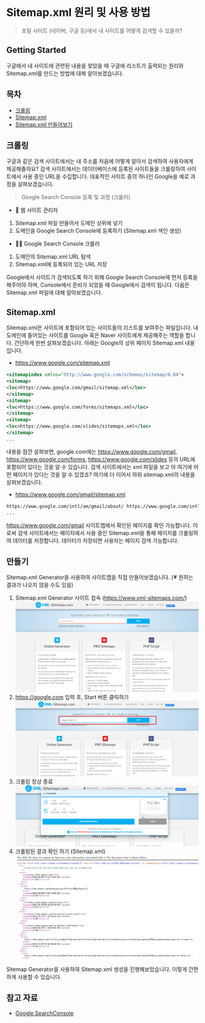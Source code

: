 # Sitemap.xml 원리 및 사용 방법
> 포털 사이트 (네이버, 구글 등)에서 내 사이트를 어떻게 검색할 수 있을까?      
## **Getting Started**
구글에서 내 사이트에 관련된 내용을 찾았을 때 구글에 리스트가 출력되는 원리와 Sitemap.xml를 만드는 방법에 대해 알아보겠습니다.      

## **목차**
- [크롤링](#크롤링)
- [Sitemap.xml](#Sitemap.xml)
- [Sitemap.xml 만들어보기](#만들기)      

## **크롤링**
구글과 같은 검색 사이트에서는 내 주소를 처음에 어떻게 알아서 검색하여 사용자에게 제공해줄까요? 검색 사이트에서는 데이터베이스에 등록된 사이트들을 크롤링하여 사이트에서 사용 중인 URL을 수집합니다. 대표적인 사이트 중의 하나인 Google을 예로 과정을 살펴보겠습니다.
> Google Search Console 등록 및 과정 (크롤러)

- 👯 웹 사이트 관리자
1. Sitemap.xml 파일 만들어서 도메인 상위에 넣기
2. 도메인을 Google Search Console에 등록하기 (Sitemap.xml 색인 생성)

- 🐱‍🏍 Google Search Console 크롤러
1. 도메인의 Sitemap.xml URL 탐색
2. Sitemap.xml에 등록되어 있는 URL 저장

Google에서 사이트가 검색되도록 하기 위해 Google Search Console에 먼저 등록을 해주어야 하며, Console에서 준비가 되었을 때 Google에서 검색이 됩니다. 다음은 Sitemap.xml 파일에 대해 알아보겠습니다.      

## **Sitemap.xml**
Sitemap.xml은 사이트에 포함되어 있는 사이트들의 리스트를 보여주는 파일입니다. 내 도메인에 들어있는 사이트를 Google 혹은 Naver 사이트에게 제공해주는 역할을 합니다. 간단하게 한번 살펴보겠습니다. 아래는 Google의 상위 페이지 Sitemap.xml 내용입니다.   

- https://www.google.com/sitemap.xml
``` xml
<sitemapindex xmlns="http://www.google.com/schemas/sitemap/0.84">
<sitemap>
<loc>https://www.google.com/gmail/sitemap.xml</loc>
</sitemap>
<sitemap>
<loc>https://www.google.com/forms/sitemaps.xml</loc>
</sitemap>
<sitemap>
<loc>https://www.google.com/slides/sitemaps.xml</loc>
</sitemap>
...
```

내용을 잠깐 살펴보면, google.com에는 https://www.google.com/gmail, https://www.google.com/forms, https://www.google.com/slides 등의 URL에 포함되어 있다는 것을 알 수 있습니다. 검색 사이트에서는 xml 파일을 보고 아 여기에 어떤 페이지가 있다는 것을 알 수 있겠죠? 여기에 더 이어서 하위 sitemap.xml의 내용을 살펴보겠습니다.

- https://www.google.com/gmail/sitemap.xml
``` html
https://www.google.com/intl/am/gmail/about/ https://www.google.com/intl/am/gmail/about/for-work/ https://www.google.com/intl/am/gmail/about/policy/ https://www.google.com/intl/ar/gmail/about/ https://www.google.com/intl/ar/gmail/about/for-work/ https://www.google.com/intl/ar/gmail/about/policy/ https://www.google.com/intl/bg/gmail/about/
...
```
https://www.google.com/gmail 사이트맵에서 확인된 페이지를 확인 가능합니다. 이로써 검색 사이트에서는 페이지에서 사용 중인 Sitemap.xml을 통해 페이지를 크롤링하여 데이터를 저장합니다. 데이터가 저장되면 사용자는 페이지 검색 가능합니다.      

## 만들기   
Sitemap.xml Generator을 사용하여 사이트맵을 직접 만들어보겠습니다. (💗 원하는 결과가 나오지 않을 수도 있음)

1. Sitemap.xml Generator 사이트 접속 (https://www.xml-sitemaps.com/)
![ex_screenshot](./assets/xml-sitemaps-main.png)
2. https://google.com 입력 후, Start 버튼 클릭하기
![ex_screenshot](./assets/xml-sitemaps-main-search.png)
3. 크롤링 정상 종료
![ex_screenshot](./assets/xml-sitemaps-main-search-crawling.png)
4. 크롤링된 결과 확인 하기 (Sitemap.xml)
![ex_screenshot](./assets/xml-sitemaps-main-search-crawling-google-end.png)

Sitemap Generator을 사용하여 Sitemap.xml 생성을 진행해보았습니다. 이렇게 간편하게 사용할 수 있습니다.      

## 참고 자료

* [Google SearchConsole](https://support.google.com/webmasters/answer/6062608?hl=ko&ref_topic=6061961)

